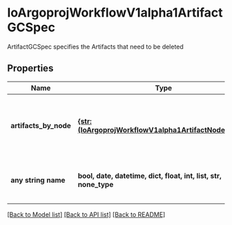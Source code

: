 # IoArgoprojWorkflowV1alpha1ArtifactGCSpec

ArtifactGCSpec specifies the Artifacts that need to be deleted

## Properties
Name | Type | Description | Notes
------------ | ------------- | ------------- | -------------
**artifacts_by_node** | [**{str: (IoArgoprojWorkflowV1alpha1ArtifactNodeSpec,)}**](IoArgoprojWorkflowV1alpha1ArtifactNodeSpec.md) | ArtifactsByNode maps Node name to information pertaining to Artifacts on that Node | [optional] 
**any string name** | **bool, date, datetime, dict, float, int, list, str, none_type** | any string name can be used but the value must be the correct type | [optional]

[[Back to Model list]](../README.md#documentation-for-models) [[Back to API list]](../README.md#documentation-for-api-endpoints) [[Back to README]](../README.md)


